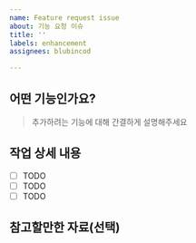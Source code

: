```yaml
---
name: Feature request issue
about: 기능 요청 이슈
title: ''
labels: enhancement
assignees: blubincod

---
```


## 어떤 기능인가요?

> 추가하려는 기능에 대해 간결하게 설명해주세요

## 작업 상세 내용

- [ ] TODO
- [ ] TODO
- [ ] TODO

## 참고할만한 자료(선택)
